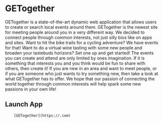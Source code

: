 # GETogether
GETogether is a state-of-the-art dynamic web application that allows users to create or search local events around them. GETogether is the newest site for meeting people around you in a very different way. We decided to connect people through common interests, not just silly bios like on apps and sites. Want to hit the bike trails for a cycling adventure? We have events for that! Want to do a virtual wine tasting with some new people and broaden your tastebuds horizons? Set one up and get started! The events you can create and attend are only limited by ones imagination. If it is something that interests you and you think would be fun to share with others, then create it! If you are new in an area and want to meet people, or if you are someone who just wants to try something new, then take a look at what GETogether has to offer.  We hope that our passion of connecting the world together through common interests will help spark some new passions in your own life!

## Launch App

        [GETogether](https://.com)

